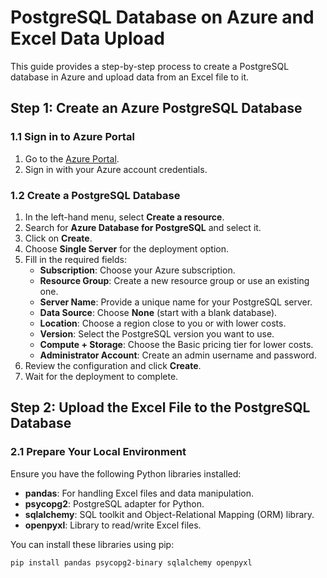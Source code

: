 # PostgreSQL Database on Azure and Excel Data Upload

This guide provides a step-by-step process to create a PostgreSQL database in Azure and upload data from an Excel file to it.

## Step 1: Create an Azure PostgreSQL Database

### 1.1 Sign in to Azure Portal

1. Go to the [Azure Portal](https://portal.azure.com).
2. Sign in with your Azure account credentials.

### 1.2 Create a PostgreSQL Database

1. In the left-hand menu, select **Create a resource**.
2. Search for **Azure Database for PostgreSQL** and select it.
3. Click on **Create**.
4. Choose **Single Server** for the deployment option.
5. Fill in the required fields:
   - **Subscription**: Choose your Azure subscription.
   - **Resource Group**: Create a new resource group or use an existing one.
   - **Server Name**: Provide a unique name for your PostgreSQL server.
   - **Data Source**: Choose **None** (start with a blank database).
   - **Location**: Choose a region close to you or with lower costs.
   - **Version**: Select the PostgreSQL version you want to use.
   - **Compute + Storage**: Choose the Basic pricing tier for lower costs.
   - **Administrator Account**: Create an admin username and password.
6. Review the configuration and click **Create**.
7. Wait for the deployment to complete.

## Step 2: Upload the Excel File to the PostgreSQL Database

### 2.1 Prepare Your Local Environment

Ensure you have the following Python libraries installed:
- **pandas**: For handling Excel files and data manipulation.
- **psycopg2**: PostgreSQL adapter for Python.
- **sqlalchemy**: SQL toolkit and Object-Relational Mapping (ORM) library.
- **openpyxl**: Library to read/write Excel files.

You can install these libraries using pip:

```bash
pip install pandas psycopg2-binary sqlalchemy openpyxl
